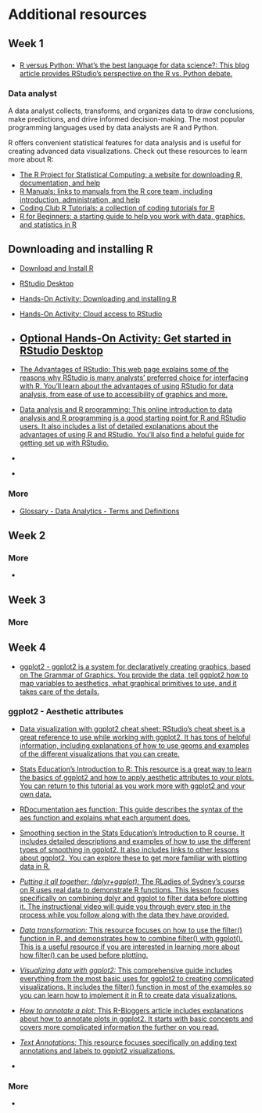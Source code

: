 # Additional resources


## Week 1

###

- [R versus Python: What’s the best language for data science?: This blog article provides RStudio’s perspective on the R vs. Python debate.](https://blog.rstudio.com/2019/12/17/r-vs-python-what-s-the-best-for-language-for-data-science/)

### Data analyst

A data analyst collects, transforms, and organizes data to draw conclusions, make predictions, and drive informed decision-making. The most popular programming languages used by data analysts are R and Python.

R offers convenient statistical features for data analysis and is useful for creating advanced data visualizations. Check out these resources to learn more about R:

- [The R Project for Statistical Computing: a website for downloading R, documentation, and help](https://www.r-project.org/)
- [R Manuals: links to manuals from the R core team, including introduction, administration, and help](https://cran.r-project.org/manuals.html)
- [Coding Club R Tutorials: a collection of coding tutorials for R](https://ourcodingclub.github.io/tutorials.html)
- [R for Beginners: a starting guide to help you work with data, graphics, and statistics in R](https://cran.r-project.org/doc/contrib/Paradis-rdebuts_en.pdf)

## Downloading and installing R

- [Download and Install R](https://cloud.r-project.org/)
- [RStudio Desktop](https://www.rstudio.com/products/rstudio/download/#download)
- [Hands-On Activity: Downloading and installing R](week1/optional-hands-on-activity-downloading-and-installing-r.pdf)
- [Hands-On Activity: Cloud access to RStudio](week1/hands-on-activity-cloud-access-to-rstudio.pdf)
- [Optional Hands-On Activity: Get started in RStudio Desktop](week1/optional-hands-on-activity-get-started-in-rstudio-desktop.pdf)
  -
- [The Advantages of RStudio: This web page explains some of the reasons why RStudio is many analysts’ preferred choice for interfacing with R. You’ll learn about the advantages of using RStudio for data analysis, from ease of use to accessibility of graphics and more.](https://www.theanalysisfactor.com/the-advantages-of-rstudio/)

- [Data analysis and R programming: This online introduction to data analysis and R programming is a good starting point for R and RStudio users. It also includes a list of detailed explanations about the advantages of using R and RStudio. You’ll also find a helpful guide for getting set up with RStudio.](<https://lgatto.github.io/2017_11_09_Rcourse_Jena/before-we-start.html>)
- []()
- []()

### More

- [Glossary - Data Analytics - Terms and Definitions](https://docs.google.com/document/d/1eWQyXH14HmkZba6U291S_M48_kVRk7vwui_tYdjGcu8/template/preview)

## Week 2


### More

- []()

## Week 3


### More


## Week 4

- [ggplot2 - ggplot2 is a system for declaratively creating graphics, based on The Grammar of Graphics. You provide the data, tell ggplot2 how to map variables to aesthetics, what graphical primitives to use, and it takes care of the details.](https://ggplot2.tidyverse.org/)

### ggplot2 - Aesthetic attributes


- [Data visualization with ggplot2 cheat sheet: RStudio’s cheat sheet is a great reference to use while working with ggplot2. It has tons of helpful information, including explanations of how to use geoms and examples of the different visualizations that you can create.](https://ggplot2.tidyverse.org/)

- [Stats Education’s Introduction to R: This resource is a great way to learn the basics of ggplot2 and how to apply aesthetic attributes to your plots. You can return to this tutorial as you work more with ggplot2 and your own data.](http://statseducation.com/Introduction-to-R/modules/graphics/aesthetics/)

- [RDocumentation aes function: This guide describes the syntax of the aes function and explains what each argument does.](https://www.rdocumentation.org/packages/ggplot2/versions/3.3.3/topics/aes)

- [Smoothing section in the Stats Education’s Introduction to R course. It includes detailed descriptions and examples of how to use the different types of smoothing in ggplot2. It also includes links to other lessons about ggplot2. You can explore these to get more familiar with plotting data in R.](http://statseducation.com/Introduction-to-R/modules/graphics/smoothing/)

- [*Putting it all together: (dplyr+ggplot):* The RLadies of Sydney’s course on R uses real data to demonstrate R functions. This lesson focuses specifically on combining dplyr and ggplot to filter data before plotting it. The instructional video will guide you through every step in the process while you follow along with the data they have provided.](https://rladiessydney.org/courses/ryouwithme/03-vizwhiz-1/#1-4-putting-it-all-together-dplyr-ggplot)

- [*Data transformation:* This resource focuses on how to use the filter() function in R, and demonstrates how to combine filter() with ggplot(). This is a useful resource if you are interested in learning more about how filter() can be used before plotting.](https://r4ds.had.co.nz/transform.html)

- [*Visualizing data with ggplot2:* This comprehensive guide includes everything from the most basic uses for ggplot2 to creating complicated visualizations. It includes the filter() function in most of the examples so you can learn how to implement it in R to create data visualizations.](https://datacarpentry.org/dc_zurich/R-ecology/05-visualisation-ggplot2.html)

- [*How to annotate a plot:* This R-Bloggers article includes explanations about how to annotate plots in ggplot2. It starts with basic concepts and covers more complicated information the further on you read.](https://www.r-bloggers.com/2017/02/how-to-annotate-a-plot-in-ggplot2/)

- [*Text Annotations:* This resource focuses specifically on adding text annotations and labels to ggplot2 visualizations.](https://viz-ggplot2.rsquaredacademy.com/textann.html)

- []()

####



### More

- []()
